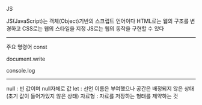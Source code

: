 JS

JS(JavaScript)는 객체(Object)기반의 스크립트 언어이다
HTML로는 웹의 구조를 변경하고 CSS로는 웹의 스타일을 지정 JS로는 웹의 동작을 구현할 수 있다

------
주요 명령어
const  


document.write  


console.log  


------
null : 빈 값이며 null자체로 값
let : 선언 이름은 부여했으나 공간은 배정되지 않은 상태(초기 값이 들어가있지 않은 상태)
자료형 : 자료를 저장하는 형태를 제약하는 것

